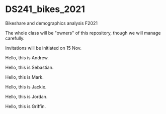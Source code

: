 # DS241_bikes_2021
Bikeshare and demographics analysis F2021

The whole class will be "owners" of this repository, though we will manage carefully.

Invitations will be initiated on 15 Nov.

Hello, this is Andrew.

Hello, this is Sebastian.

Hello, this is Mark.

Hello, this is Jackie.

Hello, this is Jordan.

Hello, this is Griffin.
